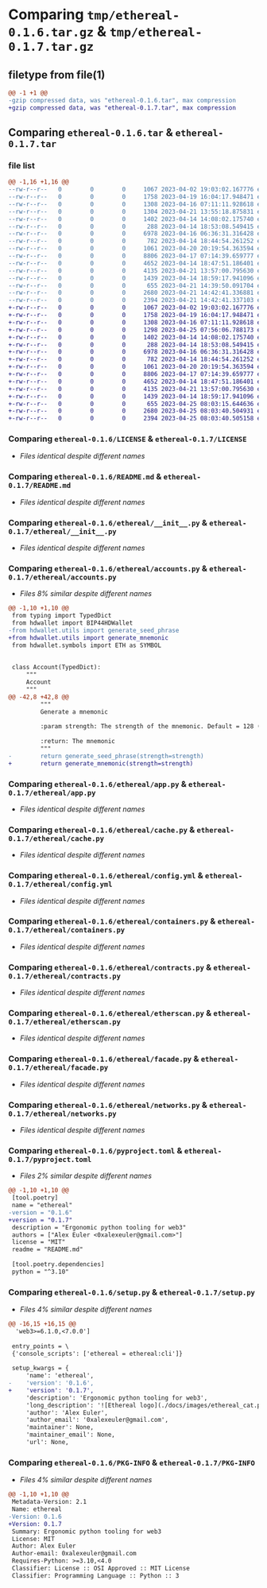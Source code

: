 # Comparing `tmp/ethereal-0.1.6.tar.gz` & `tmp/ethereal-0.1.7.tar.gz`

## filetype from file(1)

```diff
@@ -1 +1 @@
-gzip compressed data, was "ethereal-0.1.6.tar", max compression
+gzip compressed data, was "ethereal-0.1.7.tar", max compression
```

## Comparing `ethereal-0.1.6.tar` & `ethereal-0.1.7.tar`

### file list

```diff
@@ -1,16 +1,16 @@
--rw-r--r--   0        0        0     1067 2023-04-02 19:03:02.167776 ethereal-0.1.6/LICENSE
--rw-r--r--   0        0        0     1758 2023-04-19 16:04:17.948471 ethereal-0.1.6/README.md
--rw-r--r--   0        0        0     1308 2023-04-16 07:11:11.928618 ethereal-0.1.6/ethereal/__init__.py
--rw-r--r--   0        0        0     1304 2023-04-21 13:55:18.875831 ethereal-0.1.6/ethereal/accounts.py
--rw-r--r--   0        0        0     1402 2023-04-14 14:08:02.175740 ethereal-0.1.6/ethereal/app.py
--rw-r--r--   0        0        0      288 2023-04-14 18:53:08.549415 ethereal-0.1.6/ethereal/base.py
--rw-r--r--   0        0        0     6978 2023-04-16 06:36:31.316428 ethereal-0.1.6/ethereal/cache.py
--rw-r--r--   0        0        0      782 2023-04-14 18:44:54.261252 ethereal-0.1.6/ethereal/config.yml
--rw-r--r--   0        0        0     1061 2023-04-20 20:19:54.363594 ethereal-0.1.6/ethereal/containers.py
--rw-r--r--   0        0        0     8806 2023-04-17 07:14:39.659777 ethereal-0.1.6/ethereal/contracts.py
--rw-r--r--   0        0        0     4652 2023-04-14 18:47:51.186401 ethereal-0.1.6/ethereal/etherscan.py
--rw-r--r--   0        0        0     4135 2023-04-21 13:57:00.795630 ethereal-0.1.6/ethereal/facade.py
--rw-r--r--   0        0        0     1439 2023-04-14 18:59:17.941096 ethereal-0.1.6/ethereal/networks.py
--rw-r--r--   0        0        0      655 2023-04-21 14:39:50.091704 ethereal-0.1.6/pyproject.toml
--rw-r--r--   0        0        0     2680 2023-04-21 14:42:41.336881 ethereal-0.1.6/setup.py
--rw-r--r--   0        0        0     2394 2023-04-21 14:42:41.337103 ethereal-0.1.6/PKG-INFO
+-rw-r--r--   0        0        0     1067 2023-04-02 19:03:02.167776 ethereal-0.1.7/LICENSE
+-rw-r--r--   0        0        0     1758 2023-04-19 16:04:17.948471 ethereal-0.1.7/README.md
+-rw-r--r--   0        0        0     1308 2023-04-16 07:11:11.928618 ethereal-0.1.7/ethereal/__init__.py
+-rw-r--r--   0        0        0     1298 2023-04-25 07:56:06.788173 ethereal-0.1.7/ethereal/accounts.py
+-rw-r--r--   0        0        0     1402 2023-04-14 14:08:02.175740 ethereal-0.1.7/ethereal/app.py
+-rw-r--r--   0        0        0      288 2023-04-14 18:53:08.549415 ethereal-0.1.7/ethereal/base.py
+-rw-r--r--   0        0        0     6978 2023-04-16 06:36:31.316428 ethereal-0.1.7/ethereal/cache.py
+-rw-r--r--   0        0        0      782 2023-04-14 18:44:54.261252 ethereal-0.1.7/ethereal/config.yml
+-rw-r--r--   0        0        0     1061 2023-04-20 20:19:54.363594 ethereal-0.1.7/ethereal/containers.py
+-rw-r--r--   0        0        0     8806 2023-04-17 07:14:39.659777 ethereal-0.1.7/ethereal/contracts.py
+-rw-r--r--   0        0        0     4652 2023-04-14 18:47:51.186401 ethereal-0.1.7/ethereal/etherscan.py
+-rw-r--r--   0        0        0     4135 2023-04-21 13:57:00.795630 ethereal-0.1.7/ethereal/facade.py
+-rw-r--r--   0        0        0     1439 2023-04-14 18:59:17.941096 ethereal-0.1.7/ethereal/networks.py
+-rw-r--r--   0        0        0      655 2023-04-25 08:03:15.644636 ethereal-0.1.7/pyproject.toml
+-rw-r--r--   0        0        0     2680 2023-04-25 08:03:40.504931 ethereal-0.1.7/setup.py
+-rw-r--r--   0        0        0     2394 2023-04-25 08:03:40.505158 ethereal-0.1.7/PKG-INFO
```

### Comparing `ethereal-0.1.6/LICENSE` & `ethereal-0.1.7/LICENSE`

 * *Files identical despite different names*

### Comparing `ethereal-0.1.6/README.md` & `ethereal-0.1.7/README.md`

 * *Files identical despite different names*

### Comparing `ethereal-0.1.6/ethereal/__init__.py` & `ethereal-0.1.7/ethereal/__init__.py`

 * *Files identical despite different names*

### Comparing `ethereal-0.1.6/ethereal/accounts.py` & `ethereal-0.1.7/ethereal/accounts.py`

 * *Files 8% similar despite different names*

```diff
@@ -1,10 +1,10 @@
 from typing import TypedDict
 from hdwallet import BIP44HDWallet
-from hdwallet.utils import generate_seed_phrase
+from hdwallet.utils import generate_mnemonic
 from hdwallet.symbols import ETH as SYMBOL
 
 
 class Account(TypedDict):
     """
     Account
     """
@@ -42,8 +42,8 @@
         """
         Generate a mnemonic
 
         :param strength: The strength of the mnemonic. Default = 128 (12 words)
 
         :return: The mnemonic
         """
-        return generate_seed_phrase(strength=strength)
+        return generate_mnemonic(strength=strength)
```

### Comparing `ethereal-0.1.6/ethereal/app.py` & `ethereal-0.1.7/ethereal/app.py`

 * *Files identical despite different names*

### Comparing `ethereal-0.1.6/ethereal/cache.py` & `ethereal-0.1.7/ethereal/cache.py`

 * *Files identical despite different names*

### Comparing `ethereal-0.1.6/ethereal/config.yml` & `ethereal-0.1.7/ethereal/config.yml`

 * *Files identical despite different names*

### Comparing `ethereal-0.1.6/ethereal/containers.py` & `ethereal-0.1.7/ethereal/containers.py`

 * *Files identical despite different names*

### Comparing `ethereal-0.1.6/ethereal/contracts.py` & `ethereal-0.1.7/ethereal/contracts.py`

 * *Files identical despite different names*

### Comparing `ethereal-0.1.6/ethereal/etherscan.py` & `ethereal-0.1.7/ethereal/etherscan.py`

 * *Files identical despite different names*

### Comparing `ethereal-0.1.6/ethereal/facade.py` & `ethereal-0.1.7/ethereal/facade.py`

 * *Files identical despite different names*

### Comparing `ethereal-0.1.6/ethereal/networks.py` & `ethereal-0.1.7/ethereal/networks.py`

 * *Files identical despite different names*

### Comparing `ethereal-0.1.6/pyproject.toml` & `ethereal-0.1.7/pyproject.toml`

 * *Files 2% similar despite different names*

```diff
@@ -1,10 +1,10 @@
 [tool.poetry]
 name = "ethereal"
-version = "0.1.6"
+version = "0.1.7"
 description = "Ergonomic python tooling for web3"
 authors = ["Alex Euler <0xalexeuler@gmail.com>"]
 license = "MIT"
 readme = "README.md"
 
 [tool.poetry.dependencies]
 python = "^3.10"
```

### Comparing `ethereal-0.1.6/setup.py` & `ethereal-0.1.7/setup.py`

 * *Files 4% similar despite different names*

```diff
@@ -16,15 +16,15 @@
  'web3>=6.1.0,<7.0.0']
 
 entry_points = \
 {'console_scripts': ['ethereal = ethereal:cli']}
 
 setup_kwargs = {
     'name': 'ethereal',
-    'version': '0.1.6',
+    'version': '0.1.7',
     'description': 'Ergonomic python tooling for web3',
     'long_description': '![Ethereal logo](./docs/images/ethereal_cat.png)\n\n## Ethereal\n\n[![docs](https://readthedocs.org/projects/ethereal/badge/?version=latest)](https://ethereal.readthedocs.io/en/latest/?badge=latest)\n\nEthereal is a lightweight wrapper around the [Web3](https://web3py.readthedocs.io/en/stable/web3.main.html#web3.Web3) class that simplifies\nworking with Ethereum smart contracts.\n\nTo use it, simply create a regular [Web3](https://web3py.readthedocs.io/en/stable/web3.main.html#web3.Web3) instance and write `w3 = Ethereal(w3)`.\nThen, you can use w3 as usual, but with additional methods\naccessible under the `e` property.\n\nFor example, you can call `w3.e.get_abi("0x...")` or\n`w3.e.list_events("0x...", "Mint", "2023-01-01", "2023-02-14")`.\n\nFor more available methods, please refer to the [EtherealFacade](https://ethereal.readthedocs.io/en/latest/?badge=latest#ethereal.facade.EtherealFacade) class.\n\n### Demo\n\n![Ethereal demo](./docs/images/demo.gif)\n\n### Example\n\n```python\nfrom web3.auto import w3\nfrom ethereal import Ethereal\nfrom ethereal import load_provider_from_uri\n\n# If WEB3_PROVIDER_URI env is not set, uncomment the lines below\n# w3 = Web3(load_provider_from_uri("https://alchemy.com/..."))\n\nw3 = Ethereal(w3)\n\nADDRESS = "0xB0B195aEFA3650A6908f15CdaC7D92F8a5791B0B"\nprint(w3.e.list_events(ADDRESS))\n# Lists event signatures for the contract at ADDRESS\n\nevents = w3.e.get_events(ADDRESS, "Transfer", "2023-01-01", "2023-02-14")\n# Gets all Transfer events for the contract at ADDRESS between 2023-01-01 and 2023-02-14\nprint(events[:10])\n```\n\n### Install\n\n```\npip install ethereal\n```\n\n### Supported networks\n\n- Ethereum\n- Polygon\n- Avalanche\n- Fantom\n- Arbitrum\n- Optimism\n\n### Contributing\n\nFeel free to create feature requests or pull requests :D\n',
     'author': 'Alex Euler',
     'author_email': '0xalexeuler@gmail.com',
     'maintainer': None,
     'maintainer_email': None,
     'url': None,
```

### Comparing `ethereal-0.1.6/PKG-INFO` & `ethereal-0.1.7/PKG-INFO`

 * *Files 4% similar despite different names*

```diff
@@ -1,10 +1,10 @@
 Metadata-Version: 2.1
 Name: ethereal
-Version: 0.1.6
+Version: 0.1.7
 Summary: Ergonomic python tooling for web3
 License: MIT
 Author: Alex Euler
 Author-email: 0xalexeuler@gmail.com
 Requires-Python: >=3.10,<4.0
 Classifier: License :: OSI Approved :: MIT License
 Classifier: Programming Language :: Python :: 3
```

